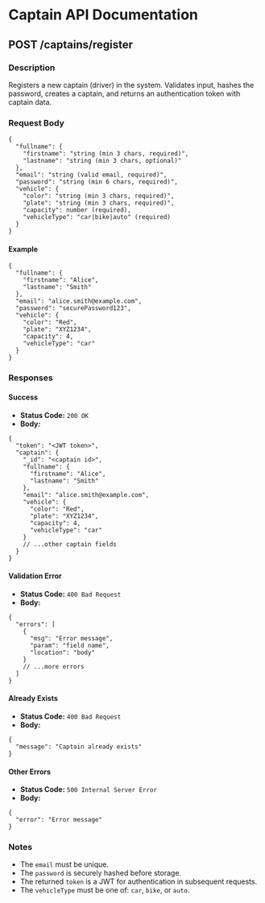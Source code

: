 # Captain API Documentation

## POST /captains/register

### Description
Registers a new captain (driver) in the system. Validates input, hashes the password, creates a captain, and returns an authentication token with captain data.

### Request Body
```
{
  "fullname": {
    "firstname": "string (min 3 chars, required)",
    "lastname": "string (min 3 chars, optional)"
  },
  "email": "string (valid email, required)",
  "password": "string (min 6 chars, required)",
  "vehicle": {
    "color": "string (min 3 chars, required)",
    "plate": "string (min 3 chars, required)",
    "capacity": number (required),
    "vehicleType": "car|bike|auto" (required)
  }
}
```

#### Example
```
{
  "fullname": {
    "firstname": "Alice",
    "lastname": "Smith"
  },
  "email": "alice.smith@example.com",
  "password": "securePassword123",
  "vehicle": {
    "color": "Red",
    "plate": "XYZ1234",
    "capacity": 4,
    "vehicleType": "car"
  }
}
```

### Responses
#### Success
- **Status Code:** `200 OK`
- **Body:**
```
{
  "token": "<JWT token>",
  "captain": {
    "_id": "<captain id>",
    "fullname": {
      "firstname": "Alice",
      "lastname": "Smith"
    },
    "email": "alice.smith@example.com",
    "vehicle": {
      "color": "Red",
      "plate": "XYZ1234",
      "capacity": 4,
      "vehicleType": "car"
    }
    // ...other captain fields
  }
}
```

#### Validation Error
- **Status Code:** `400 Bad Request`
- **Body:**
```
{
  "errors": [
    {
      "msg": "Error message",
      "param": "field name",
      "location": "body"
    }
    // ...more errors
  ]
}
```

#### Already Exists
- **Status Code:** `400 Bad Request`
- **Body:**
```
{
  "message": "Captain already exists"
}
```

#### Other Errors
- **Status Code:** `500 Internal Server Error`
- **Body:**
```
{
  "error": "Error message"
}
```

### Notes
- The `email` must be unique.
- The `password` is securely hashed before storage.
- The returned `token` is a JWT for authentication in subsequent requests.
- The `vehicleType` must be one of: `car`, `bike`, or `auto`.
